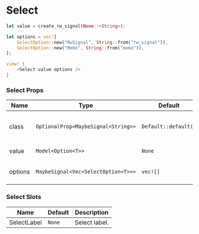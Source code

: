 # Select

```rust demo
let value = create_rw_signal(None::<String>);

let options = vec![
    SelectOption::new("RwSignal", String::from("rw_signal")),
    SelectOption::new("Memo", String::from("memo")),
];

view! {
    <Select value options />
}
```

### Select Props

| Name    | Type                                | Default              | Description                               |
| ------- | ----------------------------------- | -------------------- | ----------------------------------------- |
| class   | `OptionalProp<MaybeSignal<String>>` | `Default::default()` | Addtional classes for the select element. |
| value   | `Model<Option<T>>`                  | `None`               | Checked value.                            |
| options | `MaybeSignal<Vec<SelectOption<T>>>` | `vec![]`             | Options that can be selected.             |

### Select Slots

| Name        | Default | Description   |
| ----------- | ------- | ------------- |
| SelectLabel | `None`  | Select label. |
